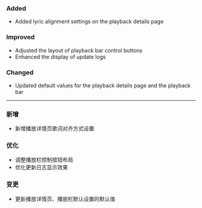 ### Added

- Added lyric alignment settings on the playback details page

### Improved

- Adjusted the layout of playback bar control buttons
- Enhanced the display of update logs

### Changed

- Updated default values for the playback details page and the playback bar

---

### 新增

- 新增播放详情页歌词对齐方式设置

### 优化

- 调整播放栏控制按钮布局
- 优化更新日志显示效果

### 变更

- 更新播放详情页、播放栏默认设置的默认值
